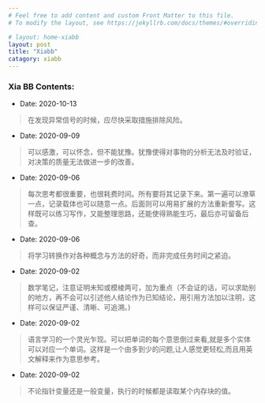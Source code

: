 ```yaml
---
# Feel free to add content and custom Front Matter to this file.
# To modify the layout, see https://jekyllrb.com/docs/themes/#overriding-theme-defaults

# layout: home-xiabb
layout: post
title: "Xiabb"
catagory: xiabb
---
```


### Xia BB Contents:

* Date: 2020-10-13

> 在发现异常信号的时候，应尽快采取措施排除风险。

* Date: 2020-09-09

> 可以感激，可以怀念，但不能犹豫。犹豫使得对事物的分析无法及时验证，对决策的质量无法做进一步的改善。

* Date: 2020-09-06

> 每次思考都很重要，也很耗费时间。所有要将其记录下来。第一遍可以潦草一点，记录载体也可以随意一点。后面则可以用易扩展的方法重新誊写。这样既可以练习写作，又能整理思路，还能使得熟能生巧，最后亦可留备后查。

* Date: 2020-09-06

> 将学习转换作对各种概念与方法的好奇，而非完成任务时间之紧迫。

* Date: 2020-09-02
  
> 数学笔记，注意证明未知或模棱两可，加为重点（不会证的话，可以求助别的地方，再不会可以引述他人结论作为已知结论，用引用方法加以注明，这样可以保证严谨、清晰、可追溯。)

* Date: 2020-09-02

> 语言学习的一个灵光乍现。可以把单词的每个意思倒过来看,就是多个实体可以对应一个单词。这样是一个由多到少的问题,让人感觉更轻松,而且用英文解释来作为意思参考。

* Date: 2020-09-02

> 不论指针变量还是一般变量，执行的时候都是读取某个内存块的值。
